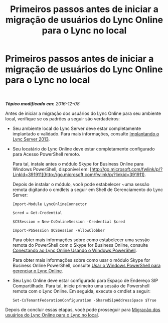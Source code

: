 ﻿---
title: Primeiros passos antes de iniciar a migração de usuários do Lync Online para o Lync no local
TOCTitle: Primeiros passos antes de iniciar a migração de usuários do Lync Online para o Lync no local
ms:assetid: 98245b04-ded4-4186-8da3-ba1c554b5c39
ms:mtpsurl: https://technet.microsoft.com/pt-br/library/Dn689118(v=OCS.15)
ms:contentKeyID: 62247359
ms.date: 06/02/2017
mtps_version: v=OCS.15
ms.translationtype: HT
---

# Primeiros passos antes de iniciar a migração de usuários do Lync Online para o Lync no local

 

_**Tópico modificado em:** 2016-12-08_

Antes de iniciar a migração dos usuários do Lync Online para seu ambiente local, verifique se os padrões a seguir são verdadeiros:

  - Seu ambiente local do Lync Server deve estar completamente implantado e validado. Para mais informações, consulte [Implantando o Lync Server 2013](lync-server-2013-deploying-lync-server.md).

  - Seu locatário do Lync Online deve estar completamente configurado para Acesso PowerShell remoto.
    
    Para tal, instale antes o módulo Skype for Business Online para Windows PowerShell, disponível em: [http://go.microsoft.com/fwlink/p/?LinkId=391911](http://go.microsoft.com/fwlink/p/?linkid=391911).
    
    Depois de instalar o módulo, você pode estabelecer ~uma sessão remota digitando o cmdlets a seguir em Shell de Gerenciamento do Lync Server:
    
        Import-Module LyncOnlineConnector
    
        $cred = Get-Credential
    
        $CSSession = New-CsOnlineSession -Credential $cred
    
        Import-PSSession $CSSession -AllowClobber
    
    Para obter mais informações sobre como estabelecer uma sessão remota do PowerShell com o Skype for Business Online, consulte [Conectando ao Lync Online Usando o Windows PowerShell](https://docs.microsoft.com/en-us/SkypeForBusiness/set-up-your-computer-for-windows-powershell/set-up-your-computer-for-windows-powershell).
    
    Para obter mais informações sobre como usar o módulo Skype for Business Online PowerShell, consulte [Usar o Windows PowerShell para gerenciar o Lync Online](skype-for-business-online-using-windows-powershell-to-manage-your-tenant.md).

  - Seu Lync Online deve estar configurado para Espaço de Endereço SIP Compartilhado. Para tal, inicie primeiro uma sessão de Powershell remota com o Lync Online. Em seguida, execute o cmdlet a seguir:
    
        Set-CsTenantFederationConfiguration -SharedSipAddressSpace $True

Depois de concluir essas etapas, você pode prosseguir para [Migração dos usuários do Lync Online para o Lync no local](lync-server-2013-migrating-lync-online-users-to-lync-on-premises.md).

